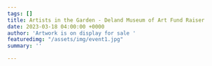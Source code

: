 ```yaml
---
tags: []
title: Artists in the Garden - Deland Museum of Art Fund Raiser
date: 2023-03-18 04:00:00 +0000
author: 'Artwork is on display for sale '
featuredimg: "/assets/img/event1.jpg"
summary: ''

---
```

